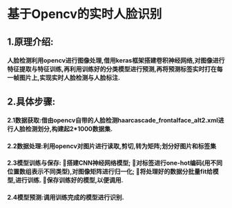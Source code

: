 # 基于Opencv的实时人脸识别
## 1.原理介绍: 
#### 人脸检测利用opencv进行图像处理,借用keras框架搭建卷积神经网络,对图像进行特征提取与特征训练,再利用训练好的分类模型进行预测,再将预测标签实时打在每一帧图片上,实现实时人脸检测与人脸标注.  
## 2.具体步骤:   
#### 2.1数据获取:借由opencv自带的人脸检测haarcascade_frontalface_alt2.xml进行人脸检测划分,构建起2*1000数据集.   
#### 2.2数据处理:利用opencv对图片进行读取,剪切,转为矩阵;划分好图片和标签集   
#### 2.3模型训练与保存: 搭建CNN神经网络模型; 对标签进行one-hot编码(用不同位置数组表示不同类型),对图像矩阵进行归一化; 将处理好的数据分批量fit给模型,进行训练. 保存训练好的模型,以便调用.   
#### 2.4模型预测:调用训练完成的模型进行识别.  
